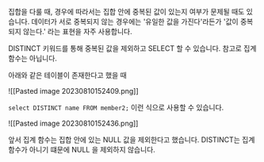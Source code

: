 
집합을 다룰 때, 경우에 따라서는 집합 안에 중복된 값이 있는지 여부가 문제될 때도 있습니다. 데이터가 서로 중복되지 않는 경우에는 '유일한 값을 가진다'라든가 '값이 중복되지 않는다.' 라는 표현을 자주 사용합니다.

DISTINCT 키워드를 통해 중복된 값을 제외하고 SELECT 할 수 있습니다. 참고로 집계 함수는 아닙니다.

아래와 같은 테이블이 존재한다고 했을 때

![[Pasted image 20230810152409.png]]

`select DISTINCT name FROM member2;`  이런 식으로 사용할 수 있습니다.

![[Pasted image 20230810152436.png]]

앞서 집계 함수는 집합 안에 있는 NULL 값을 제외한다고 했습니다. DISTINCT는 집계 함수가 아니기 떄문에 NULL 을 제외하지 않습니다.

